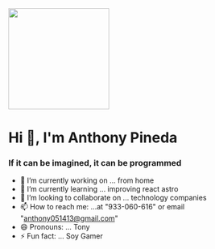 <div id="header" aling="center">
    <img src="https://media.giphy.com/media/10zxDv7Hv5RF9C/giphy.gif" width="200">
    <h1 aling="center">Hi 👋, I'm Anthony Pineda </h1>
    <h3 aling="center">If it can be imagined, it can be programmed</h3>
</div>

- 🔭 I’m currently working on ... from home
- 🌱 I’m currently learning ... improving react astro
- 👯 I’m looking to collaborate on ... technology companies
- 📫 How to reach me: ...at "933-060-616" or email "anthony051413@gmail.com"
- 😄 Pronouns: ... Tony
- ⚡ Fun fact: ... Soy Gamer

